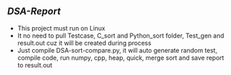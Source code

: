 ***DSA-Report***
---

* This project must run on Linux
* It no need to pull Testcase, C_sort and Python_sort folder, Test_gen and result.out cuz it will be created during process
* Just compile DSA-sort-compare.py, it will auto generate random test, compile code, run numpy, cpp, heap, quick, merge sort and save report to result.out